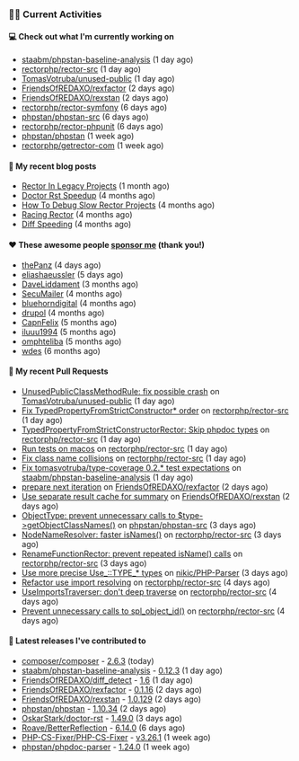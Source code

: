 ### 👨‍💻 Current Activities


#### 💻 Check out what I'm currently working on

- [staabm/phpstan-baseline-analysis](https://github.com/staabm/phpstan-baseline-analysis) (1 day ago)
- [rectorphp/rector-src](https://github.com/rectorphp/rector-src) (1 day ago)
- [TomasVotruba/unused-public](https://github.com/TomasVotruba/unused-public) (1 day ago)
- [FriendsOfREDAXO/rexfactor](https://github.com/FriendsOfREDAXO/rexfactor) (2 days ago)
- [FriendsOfREDAXO/rexstan](https://github.com/FriendsOfREDAXO/rexstan) (2 days ago)
- [rectorphp/rector-symfony](https://github.com/rectorphp/rector-symfony) (6 days ago)
- [phpstan/phpstan-src](https://github.com/phpstan/phpstan-src) (6 days ago)
- [rectorphp/rector-phpunit](https://github.com/rectorphp/rector-phpunit) (6 days ago)
- [phpstan/phpstan](https://github.com/phpstan/phpstan) (1 week ago)
- [rectorphp/getrector-com](https://github.com/rectorphp/getrector-com) (1 week ago)


#### 📜 My recent blog posts

- [Rector In Legacy Projects](https://staabm.github.io/2023/07/23/rector-in-legacy-projects.html) (1 month ago)
- [Doctor Rst Speedup](https://staabm.github.io/2023/05/18/doctor-rst-speedup.html) (4 months ago)
- [How To Debug Slow Rector Projects](https://staabm.github.io/2023/05/10/how-to-debug-slow-rector-projects.html) (4 months ago)
- [Racing Rector](https://staabm.github.io/2023/05/06/racing-rector.html) (4 months ago)
- [Diff Speeding](https://staabm.github.io/2023/05/01/diff-speeding.html) (4 months ago)


#### ❤️ These awesome people [sponsor me](https://github.com/sponsors/staabm) (thank you!)

- [thePanz](https://github.com/thePanz) (4 days ago)
- [eliashaeussler](https://github.com/eliashaeussler) (5 days ago)
- [DaveLiddament](https://github.com/DaveLiddament) (3 months ago)
- [SecuMailer](https://github.com/SecuMailer) (4 months ago)
- [bluehorndigital](https://github.com/bluehorndigital) (4 months ago)
- [drupol](https://github.com/drupol) (4 months ago)
- [CapnFelix](https://github.com/CapnFelix) (5 months ago)
- [iluuu1994](https://github.com/iluuu1994) (5 months ago)
- [omphteliba](https://github.com/omphteliba) (5 months ago)
- [wdes](https://github.com/wdes) (6 months ago)


#### 🔨 My recent Pull Requests

- [UnusedPublicClassMethodRule: fix possible crash](https://github.com/TomasVotruba/unused-public/pull/90) on [TomasVotruba/unused-public](https://github.com/TomasVotruba/unused-public) (1 day ago)
- [Fix TypedPropertyFromStrictConstructor* order](https://github.com/rectorphp/rector-src/pull/5021) on [rectorphp/rector-src](https://github.com/rectorphp/rector-src) (1 day ago)
- [TypedPropertyFromStrictConstructorRector: Skip phpdoc types](https://github.com/rectorphp/rector-src/pull/5020) on [rectorphp/rector-src](https://github.com/rectorphp/rector-src) (1 day ago)
- [Run tests on macos](https://github.com/rectorphp/rector-src/pull/5019) on [rectorphp/rector-src](https://github.com/rectorphp/rector-src) (1 day ago)
- [Fix class name collisions](https://github.com/rectorphp/rector-src/pull/5018) on [rectorphp/rector-src](https://github.com/rectorphp/rector-src) (1 day ago)
- [Fix tomasvotruba/type-coverage 0.2.* test expectations](https://github.com/staabm/phpstan-baseline-analysis/pull/139) on [staabm/phpstan-baseline-analysis](https://github.com/staabm/phpstan-baseline-analysis) (1 day ago)
- [prepare next iteration](https://github.com/FriendsOfREDAXO/rexfactor/pull/124) on [FriendsOfREDAXO/rexfactor](https://github.com/FriendsOfREDAXO/rexfactor) (2 days ago)
- [Use separate result cache for summary](https://github.com/FriendsOfREDAXO/rexstan/pull/580) on [FriendsOfREDAXO/rexstan](https://github.com/FriendsOfREDAXO/rexstan) (2 days ago)
- [ObjectType: prevent unnecessary calls to $type-&gt;getObjectClassNames()](https://github.com/phpstan/phpstan-src/pull/2619) on [phpstan/phpstan-src](https://github.com/phpstan/phpstan-src) (3 days ago)
- [NodeNameResolver: faster isNames()](https://github.com/rectorphp/rector-src/pull/5004) on [rectorphp/rector-src](https://github.com/rectorphp/rector-src) (3 days ago)
- [RenameFunctionRector: prevent repeated isName() calls](https://github.com/rectorphp/rector-src/pull/5003) on [rectorphp/rector-src](https://github.com/rectorphp/rector-src) (3 days ago)
- [Use more precise Use_::TYPE_* types](https://github.com/nikic/PHP-Parser/pull/945) on [nikic/PHP-Parser](https://github.com/nikic/PHP-Parser) (3 days ago)
- [Refactor use import resolving](https://github.com/rectorphp/rector-src/pull/4998) on [rectorphp/rector-src](https://github.com/rectorphp/rector-src) (4 days ago)
- [UseImportsTraverser: don&#39;t deep traverse](https://github.com/rectorphp/rector-src/pull/4994) on [rectorphp/rector-src](https://github.com/rectorphp/rector-src) (4 days ago)
- [Prevent unnecessary calls to spl_object_id()](https://github.com/rectorphp/rector-src/pull/4992) on [rectorphp/rector-src](https://github.com/rectorphp/rector-src) (4 days ago)


#### 🔭 Latest releases I've contributed to

- [composer/composer](https://github.com/composer/composer) - [2.6.3](https://github.com/composer/composer/releases/tag/2.6.3) (today)
- [staabm/phpstan-baseline-analysis](https://github.com/staabm/phpstan-baseline-analysis) - [0.12.3](https://github.com/staabm/phpstan-baseline-analysis/releases/tag/0.12.3) (1 day ago)
- [FriendsOfREDAXO/diff_detect](https://github.com/FriendsOfREDAXO/diff_detect) - [1.6](https://github.com/FriendsOfREDAXO/diff_detect/releases/tag/1.6) (1 day ago)
- [FriendsOfREDAXO/rexfactor](https://github.com/FriendsOfREDAXO/rexfactor) - [0.1.16](https://github.com/FriendsOfREDAXO/rexfactor/releases/tag/0.1.16) (2 days ago)
- [FriendsOfREDAXO/rexstan](https://github.com/FriendsOfREDAXO/rexstan) - [1.0.129](https://github.com/FriendsOfREDAXO/rexstan/releases/tag/1.0.129) (2 days ago)
- [phpstan/phpstan](https://github.com/phpstan/phpstan) - [1.10.34](https://github.com/phpstan/phpstan/releases/tag/1.10.34) (2 days ago)
- [OskarStark/doctor-rst](https://github.com/OskarStark/doctor-rst) - [1.49.0](https://github.com/OskarStark/doctor-rst/releases/tag/1.49.0) (3 days ago)
- [Roave/BetterReflection](https://github.com/Roave/BetterReflection) - [6.14.0](https://github.com/Roave/BetterReflection/releases/tag/6.14.0) (6 days ago)
- [PHP-CS-Fixer/PHP-CS-Fixer](https://github.com/PHP-CS-Fixer/PHP-CS-Fixer) - [v3.26.1](https://github.com/PHP-CS-Fixer/PHP-CS-Fixer/releases/tag/v3.26.1) (1 week ago)
- [phpstan/phpdoc-parser](https://github.com/phpstan/phpdoc-parser) - [1.24.0](https://github.com/phpstan/phpdoc-parser/releases/tag/1.24.0) (1 week ago)
